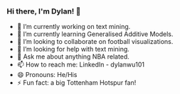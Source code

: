 ### Hi there, I'm Dylan! 👋

- 🔭 I’m currently working on text mining.
- 🌱 I’m currently learning Generalised Additive Models.
- 👯 I’m looking to collaborate on football visualizations.
- 🤔 I’m looking for help with text mining.
- 💬 Ask me about anything NBA related.
- 📫 How to reach me: LinkedIn - dylanwu101
- 😄 Pronouns: He/His
- ⚡ Fun fact: a big Tottenham Hotspur fan!

